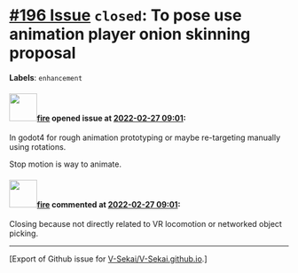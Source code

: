 # [\#196 Issue](https://github.com/V-Sekai/V-Sekai.github.io/issues/196) `closed`: To pose use animation player onion skinning proposal
**Labels**: `enhancement`


#### <img src="https://avatars.githubusercontent.com/u/32321?u=c2e06a3d2b49a467aa907e54aa259516440267cc&v=4" width="50">[fire](https://github.com/fire) opened issue at [2022-02-27 09:01](https://github.com/V-Sekai/V-Sekai.github.io/issues/196):

In godot4 for rough animation prototyping or maybe re-targeting manually using rotations.

Stop motion is way to animate.


#### <img src="https://avatars.githubusercontent.com/u/32321?u=c2e06a3d2b49a467aa907e54aa259516440267cc&v=4" width="50">[fire](https://github.com/fire) commented at [2022-02-27 09:01](https://github.com/V-Sekai/V-Sekai.github.io/issues/196#issuecomment-1107839447):

Closing because not directly related to VR locomotion or networked object picking.


-------------------------------------------------------------------------------



[Export of Github issue for [V-Sekai/V-Sekai.github.io](https://github.com/V-Sekai/V-Sekai.github.io).]
